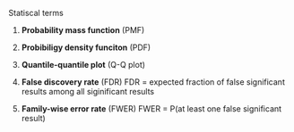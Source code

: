 Statiscal terms

1. **Probability mass function** (PMF)

2. **Probibiligy density funciton** (PDF)

3. **Quantile-quantile plot** (Q-Q plot)

4. **False discovery rate** (FDR)
FDR = expected fraction of false significant results among all siginificant results

5. **Family-wise error rate** (FWER)
FWER = P(at least one false significant result)